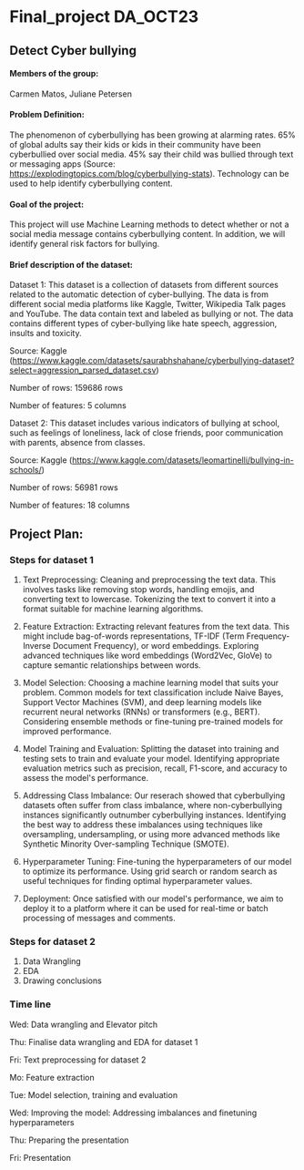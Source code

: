 # Final_project DA_OCT23
## Detect Cyber bullying

#### Members of the group:
Carmen Matos, 
Juliane Petersen

#### Problem Definition:
The phenomenon of cyberbullying has been growing at alarming rates. 65% of global adults say their kids or kids in their community have been cyberbullied over social media. 45% say their child was bullied through text or messaging apps (Source: https://explodingtopics.com/blog/cyberbullying-stats). Technology can be used to help identify cyberbullying content.

#### Goal of the project:
This project will use Machine Learning methods to detect whether or not a social media message contains cyberbullying content. In addition, we will identify general risk factors for bullying.  


#### Brief description of the dataset:
Dataset 1: 
This dataset is a collection of datasets from different sources related to the automatic detection of cyber-bullying.
The data is from different social media platforms like Kaggle, Twitter, Wikipedia Talk pages and YouTube. The data 
contain text and labeled as bullying or not. The data contains different types of cyber-bullying like hate speech, 
aggression, insults and toxicity.

Source: Kaggle (https://www.kaggle.com/datasets/saurabhshahane/cyberbullying-dataset?select=aggression_parsed_dataset.csv)

Number of rows: 159686 rows

Number of features: 5 columns

Dataset 2: 
This dataset includes various indicators of bullying at school, such as feelings of loneliness, lack of close friends, poor communication with parents, absence from classes. 

Source: Kaggle (https://www.kaggle.com/datasets/leomartinelli/bullying-in-schools/)

Number of rows: 56981 rows

Number of features: 18 columns


## Project Plan:
### Steps for dataset 1
1. Text Preprocessing:
Cleaning and preprocessing the text data. This involves tasks like removing stop words, handling emojis, and converting text to lowercase.
Tokenizing the text to convert it into a format suitable for machine learning algorithms.

2. Feature Extraction:
Extracting relevant features from the text data. This might include bag-of-words representations, 
TF-IDF (Term Frequency-Inverse Document Frequency), or word embeddings.
Exploring advanced techniques like word embeddings (Word2Vec, GloVe) to capture semantic relationships between words.

3. Model Selection:
Choosing a machine learning model that suits your problem. Common models for text classification include Naive Bayes, 
Support Vector Machines (SVM), and deep learning models like recurrent neural networks (RNNs) or transformers (e.g., BERT).
Considering ensemble methods or fine-tuning pre-trained models for improved performance.

4. Model Training and Evaluation:
Splitting the dataset into training and testing sets to train and evaluate your model.
Identifying appropriate evaluation metrics such as precision, recall, F1-score, and accuracy to assess the model's performance.

5. Addressing Class Imbalance:
Our reserach showed that cyberbullying datasets often suffer from class imbalance, where non-cyberbullying instances significantly outnumber 
cyberbullying instances. Identifying the best way to address these imbalances using techniques like oversampling, undersampling, or using more advanced 
methods like Synthetic Minority Over-sampling Technique (SMOTE).

6. Hyperparameter Tuning:
Fine-tuning the hyperparameters of our model to optimize its performance. Using grid search or random search as useful techniques for finding optimal hyperparameter values.

7. Deployment:
Once satisfied with our model's performance, we aim to deploy it to a platform where it can be used for real-time or batch processing of messages and comments.


### Steps for dataset 2
1. Data Wrangling
2. EDA
3. Drawing conclusions


### Time line

Wed: Data wrangling and Elevator pitch

Thu: Finalise data wrangling and EDA for dataset 1

Fri: Text preprocessing for dataset 2

Mo: Feature extraction

Tue: Model selection, training and evaluation

Wed: Improving the model: Addressing imbalances and finetuning hyperparameters

Thu: Preparing the presentation

Fri: Presentation


